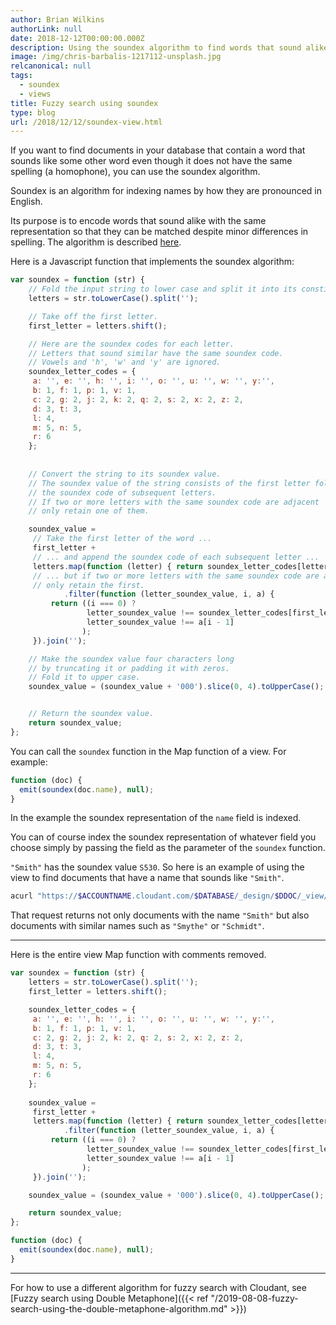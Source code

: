 ```yaml
---
author: Brian Wilkins
authorLink: null
date: 2018-12-12T00:00:00.000Z
description: Using the soundex algorithm to find words that sound alike.
image: /img/chris-barbalis-1217112-unsplash.jpg
relcanonical: null
tags:
  - soundex
  - views
title: Fuzzy search using soundex
type: blog
url: /2018/12/12/soundex-view.html
---
```



If you want to find documents in your database that contain a word that sounds like some other word even though it does not have the same spelling  (a homophone), you can use the soundex algorithm.

Soundex is an algorithm for indexing names by how they are pronounced in English.

Its purpose is to encode words that sound alike with the same representation so that they can be matched despite minor differences in spelling. The algorithm is described [here](https://en.wikipedia.org/wiki/Soundex).
 
Here is a Javascript function that implements the soundex algorithm:

```js
var soundex = function (str) {
    // Fold the input string to lower case and split it into its constituent letters.  
    letters = str.toLowerCase().split('');

    // Take off the first letter.
    first_letter = letters.shift();

    // Here are the soundex codes for each letter. 
    // Letters that sound similar have the same soundex code. 
    // Vowels and 'h', 'w' and 'y' are ignored.     
    soundex_letter_codes = {
     a: '', e: '', h: '', i: '', o: '', u: '', w: '', y:'',
     b: 1, f: 1, p: 1, v: 1,
     c: 2, g: 2, j: 2, k: 2, q: 2, s: 2, x: 2, z: 2,
     d: 3, t: 3,
     l: 4,
     m: 5, n: 5,
     r: 6
    };
 
    
    // Convert the string to its soundex value.
    // The soundex value of the string consists of the first letter followed by 
    // the soundex code of subsequent letters.
    // If two or more letters with the same soundex code are adjacent 
    // only retain one of them.

    soundex_value = 
     // Take the first letter of the word ...
     first_letter + 
     // ... and append the soundex code of each subsequent letter ...
     letters.map(function (letter) { return soundex_letter_codes[letter] })
     // ... but if two or more letters with the same soundex code are adjacent,
     // only retain the first.
            .filter(function (letter_soundex_value, i, a) {
         return ((i === 0) ? 
                 letter_soundex_value !== soundex_letter_codes[first_letter] : 
                 letter_soundex_value !== a[i - 1]
                );
     }).join('');

    // Make the soundex value four characters long 
    // by truncating it or padding it with zeros. 
    // Fold it to upper case.
    soundex_value = (soundex_value + '000').slice(0, 4).toUpperCase(); 


    // Return the soundex value.
    return soundex_value;
};
```

You can call the `soundex` function in the Map function of a view. For example:

```js
function (doc) {
  emit(soundex(doc.name), null);
} 
```

In the example the soundex representation of the `name` field is indexed.

You can of course index the soundex representation of whatever field you choose simply by passing the field as the parameter of the `soundex` function.

`"Smith"` has the soundex value `S530`. So here is an example of using the view to find documents that have a name that sounds like `"Smith"`.

```sh
acurl "https://$ACCOUNTNAME.cloudant.com/$DATABASE/_design/$DDOC/_view/find_name_by_soundex?key=\"S530\"&include_docs=true"
```

That request returns not only documents with the name `"Smith"` but also documents with similar names such as `"Smythe"` or `"Schmidt"`. 

---

Here is the entire view Map function with comments removed.


```js
var soundex = function (str) {
    letters = str.toLowerCase().split('');
    first_letter = letters.shift();

    soundex_letter_codes = {
     a: '', e: '', h: '', i: '', o: '', u: '', w: '', y:'',
     b: 1, f: 1, p: 1, v: 1,
     c: 2, g: 2, j: 2, k: 2, q: 2, s: 2, x: 2, z: 2,
     d: 3, t: 3,
     l: 4,
     m: 5, n: 5,
     r: 6
    };
 
    soundex_value = 
     first_letter + 
     letters.map(function (letter) { return soundex_letter_codes[letter] })
            .filter(function (letter_soundex_value, i, a) {
         return ((i === 0) ? 
                 letter_soundex_value !== soundex_letter_codes[first_letter] :
                 letter_soundex_value !== a[i - 1]
                );
     }).join('');

    soundex_value = (soundex_value + '000').slice(0, 4).toUpperCase(); 

    return soundex_value;
};

function (doc) {
  emit(soundex(doc.name), null);
} 
```
---
For how to use a different algorithm for fuzzy search with Cloudant, see [Fuzzy search using Double Metaphone]({{< ref "/2019-08-08-fuzzy-search-using-the-double-metaphone-algorithm.md" >}})
